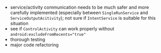 * service/activity communication needs to be much safer and more carefully implemented (especially between `SingleRunService` and `ServiceOutputAcitivity`); not sure if `IntentService` is suitable for this situation
* see if `ControlActivity` can work properly without `android:excludeFromRecents="true"`
* thorough testing
* major code refactoring
